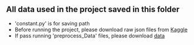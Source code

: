## All data used in the project saved in this folder

* 'constant.py' is for saving path
* Before running the project, please download raw json files from [Kaggle](https://www.kaggle.com/c/statoil-iceberg-classifier-challenge/data)
* If pass running 'preprocess_Data' files, please download [data](https://drive.google.com/open?id=1Zz_rbZw5Iv1IAt73JSCF1qYfJU9n-900)
